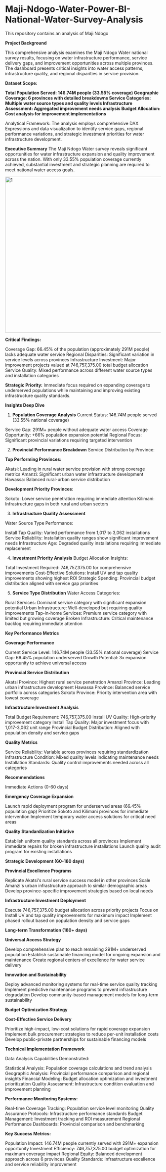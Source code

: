 # Maji-Ndogo-Water-Power-BI-National-Water-Survey-Analysis
This repository contains an analysis of Maji Ndogo

**Project Background**

This comprehensive analysis examines the Maji Ndogo Water national survey results, focusing on water infrastructure performance, service delivery gaps, and improvement opportunities across multiple provinces. The dashboard presents critical insights into water access patterns, infrastructure quality, and regional disparities in service provision.


**Dataset Scope:**

**Total Population Served: 146.74M people (33.55% coverage)
Geographic Coverage: 6 provinces with detailed breakdowns
Service Categories: Multiple water source types and quality levels
Infrastructure Assessment: Aggregated improvement needs analysis
Budget Allocation: Cost analysis for improvement implementations**

Analytical Framework:
The analysis employs comprehensive DAX Expressions and data visualization to identify service gaps, regional performance variations, and strategic investment priorities for water infrastructure development.

**Executive Summary**
The Maji Ndogo Water survey reveals significant opportunities for water infrastructure expansion and quality improvement across the nation. With only 33.55% population coverage currently achieved, substantial investment and strategic planning are required to meet national water access goals.


<img width="738" height="504" alt="1" src="https://github.com/user-attachments/assets/7ea9d4ca-9b7b-471d-9b56-b586d66b5325" />






**Critical Findings:**

Coverage Gap: 66.45% of the population (approximately 291M people) lacks adequate water service
Regional Disparities: Significant variation in service levels across provinces
Infrastructure Investment: Major improvement projects valued at 746,757,375.00 total budget allocation
Service Quality: Mixed performance across different water source types and installation categories

**Strategic Priority:**
Immediate focus required on expanding coverage to underserved populations while maintaining and improving existing infrastructure quality standards.

**Insights Deep Dive**


1. **Population Coverage Analysis**
Current Status: 146.74M people served (33.55% national coverage)

Service Gap: 291M+ people without adequate water access
Coverage Opportunity: +66% population expansion potential
Regional Focus: Significant provincial variations requiring targeted intervention

2. **Provincial Performance Breakdown**
Service Distribution by Province:

**Top Performing Provinces:**

Akatsi: Leading in rural water service provision with strong coverage metrics
Amanzi: Significant urban water infrastructure development
Hawassa: Balanced rural-urban service distribution

**Development Priority Provinces:**

Sokoto: Lower service penetration requiring immediate attention
Kilimani: Infrastructure gaps in both rural and urban sectors

3. **Infrastructure Quality Assessment**

Water Source Type Performance:

Install Tap Quality: Varied performance from 1,017 to 3,062 installations
Service Reliability: Installation quality ranges show significant improvement needs
Infrastructure Age: Degraded quality installations requiring immediate replacement

4. **Investment Priority Analysis**
Budget Allocation Insights:

Total Investment Required: 746,757,375.00 for comprehensive improvements
Cost-Effective Solutions: Install UV and tap quality improvements showing highest ROI
Strategic Spending: Provincial budget distribution aligned with service gap priorities

5. **Service Type Distribution**
Water Access Categories:

Rural Services: Dominant service category with significant expansion potential
Urban Infrastructure: Well-developed but requiring quality improvements
Tap-in-home Services: Premium service category with limited but growing coverage
Broken Infrastructure: Critical maintenance backlog requiring immediate attention


**Key Performance Metrics**

**Coverage Performance**

Current Service Level: 146.74M people (33.55% national coverage)
Service Gap: 66.45% population underserved
Growth Potential: 3x expansion opportunity to achieve universal access

**Provincial Service Distribution**

Akatsi Province: Highest rural service penetration
Amanzi Province: Leading urban infrastructure development
Hawassa Province: Balanced service portfolio across categories
Sokoto Province: Priority intervention area with lowest coverage

**Infrastructure Investment Analysis**

Total Budget Requirement: 746,757,375.00
Install UV Quality: High-priority improvement category
Install Tap Quality: Major investment focus with 1,017-3,062 unit range
Provincial Budget Distribution: Aligned with population density and service gaps

**Quality Metrics**

Service Reliability: Variable across provinces requiring standardization
Infrastructure Condition: Mixed quality levels indicating maintenance needs
Installation Standards: Quality control improvements needed across all categories


**Recommendations**

Immediate Actions (0-60 days)

**Emergency Coverage Expansion**

Launch rapid deployment program for underserved areas (66.45% population gap)
Prioritize Sokoto and Kilimani provinces for immediate intervention
Implement temporary water access solutions for critical need areas


**Quality Standardization Initiative**

Establish uniform quality standards across all provinces
Implement immediate repairs for broken infrastructure installations
Launch quality audit program for existing installations



**Strategic Development (60-180 days)**

**Provincial Excellence Programs**

Replicate Akatsi's rural service success model in other provinces
Scale Amanzi's urban infrastructure approach to similar demographic areas
Develop province-specific improvement strategies based on local needs


**Infrastructure Investment Deployment**

Execute 746,757,375.00 budget allocation across priority projects
Focus on Install UV and tap quality improvements for maximum impact
Implement phased rollout based on population density and service gaps



**Long-term Transformation (180+ days)**

**Universal Access Strategy**

Develop comprehensive plan to reach remaining 291M+ underserved population
Establish sustainable financing model for ongoing expansion and maintenance
Create regional centers of excellence for water service delivery


**Innovation and Sustainability**

Deploy advanced monitoring systems for real-time service quality tracking
Implement predictive maintenance programs to prevent infrastructure degradation
Develop community-based management models for long-term sustainability



**Budget Optimization Strategy**

**Cost-Effective Service Delivery**

Prioritize high-impact, low-cost solutions for rapid coverage expansion
Implement bulk procurement strategies to reduce per-unit installation costs
Develop public-private partnerships for sustainable financing models




**Technical Implementation Framework**

Data Analysis Capabilities Demonstrated:

Statistical Analysis: Population coverage calculations and trend analysis
Geographic Analysis: Provincial performance comparison and regional insights
Financial Modeling: Budget allocation optimization and investment prioritization
Quality Assessment: Infrastructure condition evaluation and improvement planning

**Performance Monitoring Systems:**

Real-time Coverage Tracking: Population service level monitoring
Quality Assurance Protocols: Infrastructure performance standards
Budget Management: Investment tracking and ROI measurement
Regional Performance Dashboards: Provincial comparison and benchmarking


**Key Success Metrics:**

Population Impact: 146.74M people currently served with 291M+ expansion opportunity
Investment Efficiency: 746,757,375.00 budget optimization for maximum coverage impact
Regional Equity: Balanced development approach across 6 provinces
Quality Standards: Infrastructure excellence and service reliability improvement
